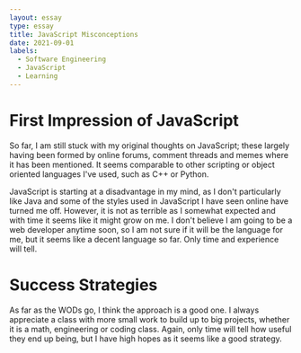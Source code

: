 ```yaml
---
layout: essay
type: essay
title: JavaScript Misconceptions
date: 2021-09-01
labels:
  - Software Engineering
  - JavaScript
  - Learning
---
```


# First Impression of JavaScript

So far, I am still stuck with my original thoughts on JavaScript; these largely having been formed by online forums, comment threads
and memes where it has been mentioned. It seems comparable to other scripting or object oriented languages I've used, such as C++ or Python. 

JavaScript is starting at a disadvantage in my mind, as I don't particularly like Java and some of the styles used in JavaScript I have seen online have turned me off.
However, it is not as terrible as I somewhat expected and with time it seems like it might grow on me. I don't believe I am going to be a web developer anytime soon, so I am not sure if it will be the language for me, but it seems like a decent language so far. Only time and experience will tell.

# Success Strategies

As far as the WODs go, I think the approach is a good one. I always appreciate a class with more small work to build up to big projects, whether it is a math, engineering or coding class. Again, only time will tell how useful they end up being, but I have high hopes as it seems like a good strategy.
